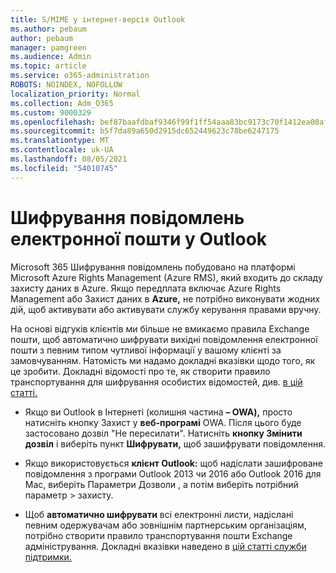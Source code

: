 ```yaml
---
title: S/MIME у інтернет-версія Outlook
ms.author: pebaum
author: pebaum
manager: pamgreen
ms.audience: Admin
ms.topic: article
ms.service: o365-administration
ROBOTS: NOINDEX, NOFOLLOW
localization_priority: Normal
ms.collection: Adm_O365
ms.custom: 9000329
ms.openlocfilehash: bef87baafdbaf9346f99f1ff54aaa83bc9173c70f1412ea00afb717c15a8014c
ms.sourcegitcommit: b5f7da89a650d2915dc652449623c78be6247175
ms.translationtype: MT
ms.contentlocale: uk-UA
ms.lasthandoff: 08/05/2021
ms.locfileid: "54010745"
---
```

# <a name="encrypt-email-messages-in-outlook"></a>Шифрування повідомлень електронної пошти у Outlook

Microsoft 365 Шифрування повідомлень побудовано на платформі Microsoft Azure Rights Management (Azure RMS), який входить до складу захисту даних в Azure. Якщо передплата включає Azure Rights Management або Захист даних в **Azure,** не потрібно виконувати жодних дій, щоб активувати або активувати службу керування правами вручну.

На основі відгуків клієнтів ми більше не вмикаємо правила Exchange пошти, щоб автоматично шифрувати вихідні повідомлення електронної пошти з певним типом чутливої інформації у вашому клієнті за замовчуванням. Натомість ми надамо докладні вказівки щодо того, як це зробити. Докладні відомості про те, як створити правило транспортування для шифрування особистих відомостей, див. [в цій статті.](https://aka.ms/OmeEtr)

- Якщо ви Outlook в Інтернеті (колишня частина **– OWA),** просто натисніть кнопку Захист у **веб-програмі** OWA. Після цього буде застосовано дозвіл "Не пересилати". Натисніть **кнопку Змінити дозвіл** і виберіть пункт **Шифрувати,** щоб зашифрувати повідомлення.

- Якщо використовується **клієнт Outlook:** щоб надіслати зашифроване повідомлення з програми Outlook 2013 чи 2016 або Outlook 2016 для Mac, виберіть Параметри Дозволи , а потім виберіть потрібний параметр  >  захисту.

- Щоб **автоматично шифрувати** всі електронні листи, надіслані певним одержувачам або зовнішнім партнерським організаціям, потрібно створити правило транспортування пошти Exchange адміністрування. Докладні вказівки наведено в [цій статті служби підтримки.](https://docs.microsoft.com/microsoft-365/compliance/define-mail-flow-rules-to-encrypt-email#create-mail-flow-rules-to-encrypt-email-messages-with-the-new-ome-capabilities)

